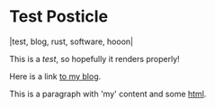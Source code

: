 # Test Posticle
|test, blog, rust, software, hooon|

This is a *test*, so hopefully it renders properly!

Here is a link [to my blog](https://blog.andyf.me/).

This is a paragraph with 'my' content and some <u>html</u>.